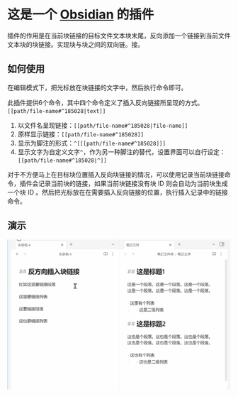 # 这是一个 [Obsidian](https://obsidian.md) 的插件

插件的作用是在当前块链接的目标文件文本块末尾，反向添加一个链接到当前文件文本块的块链接。实现块与块之间的双向链。接。

## 如何使用

在编辑模式下，把光标放在块链接的文字中，然后执行命令即可。

此插件提供6个命令，其中四个命令定义了插入反向链接所呈现的方式。`[[path/file-name#^185028|text]]`

1. 以文件名呈现链接：`[[path/file-name#^185028|file-name]]`
2. 原样显示链接：`[[path/file-name#^185028]]`
3. 显示为脚注的形式：`^[[[path/file-name#^185028]]]`
4. 显示文字为自定义文字`^`，作为另一种脚注的替代，设置界面可以自行设定：`[[path/file-name#^185028|^]]`

对于不方便马上在目标块位置插入反向块链接的情况，可以使用记录当前块链接命令，插件会记录当前块的链接，如果当前块链接没有块 ID 则会自动为当前块生成一个块 ID 。然后把光标放在在需要插入反向链接的位置，执行插入记录中的链接命令。

## 演示

![反向插入块链接演示 gif](./document/screenshots.gif)
